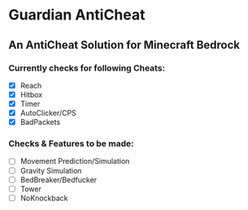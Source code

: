 # Guardian AntiCheat

## An AntiCheat Solution for Minecraft Bedrock

### Currently checks for following Cheats:

- [X] Reach
- [X] Hitbox
- [X] Timer
- [X] AutoClicker/CPS
- [X] BadPackets

### Checks & Features to be made:

- [ ] Movement Prediction/Simulation
- [ ] Gravity Simulation
- [ ] BedBreaker/Bedfucker
- [ ] Tower
- [ ] NoKnockback      
